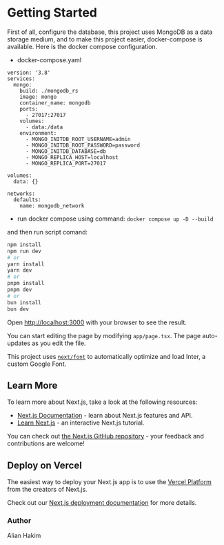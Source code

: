 # Getting Started 

First of all, configure the database, this project uses MongoDB as a data storage medium, and to make this project easier, docker-compose is available. Here is the docker compose configuration.

- docker-compose.yaml

```
version: '3.8'
services:
  mongo:
    build: ./mongodb_rs
    image: mongo
    container_name: mongodb
    ports:
      - 27017:27017
    volumes:
      - data:/data
    environment:
      - MONGO_INITDB_ROOT_USERNAME=admin
      - MONGO_INITDB_ROOT_PASSWORD=password
      - MONGO_INITDB_DATABASE=db
      - MONGO_REPLICA_HOST=localhost
      - MONGO_REPLICA_PORT=27017   

volumes:
  data: {}

networks:
  defaults:
    name: mongodb_network
```
* run docker compose using command: 
 ```docker compose up -D --build```

and then run script comand:

```bash
npm install 
npm run dev
# or
yarn install
yarn dev
# or
pnpm install
pnpm dev
# or
bun install
bun dev
```

Open [http://localhost:3000](http://localhost:3000) with your browser to see the result.

You can start editing the page by modifying `app/page.tsx`. The page auto-updates as you edit the file.

This project uses [`next/font`](https://nextjs.org/docs/basic-features/font-optimization) to automatically optimize and load Inter, a custom Google Font.

## Learn More

To learn more about Next.js, take a look at the following resources:

- [Next.js Documentation](https://nextjs.org/docs) - learn about Next.js features and API.
- [Learn Next.js](https://nextjs.org/learn) - an interactive Next.js tutorial.

You can check out [the Next.js GitHub repository](https://github.com/vercel/next.js/) - your feedback and contributions are welcome!

## Deploy on Vercel

The easiest way to deploy your Next.js app is to use the [Vercel Platform](https://vercel.com/new?utm_medium=default-template&filter=next.js&utm_source=create-next-app&utm_campaign=create-next-app-readme) from the creators of Next.js.

Check out our [Next.js deployment documentation](https://nextjs.org/docs/deployment) for more details.

### Author
Alian Hakim